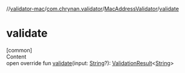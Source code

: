 //[validator-mac](../../../index.md)/[com.chrynan.validator](../index.md)/[MacAddressValidator](index.md)/[validate](validate.md)



# validate  
[common]  
Content  
open override fun [validate](validate.md)(input: [String](https://kotlinlang.org/api/latest/jvm/stdlib/kotlin/-string/index.html)?): [ValidationResult](../../../../validator-core/validator-core/com.chrynan.validator/-validation-result/index.md)<[String](https://kotlinlang.org/api/latest/jvm/stdlib/kotlin/-string/index.html)>  



